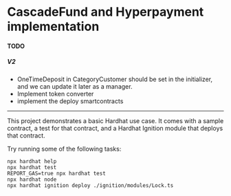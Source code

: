# CascadeFund and Hyperpayment implementation

#### TODO

##### V2
- OneTimeDeposit in CategoryCustomer should be set in the initializer, and we can update it later as a manager.
- Implement token converter
- implement the deploy smartcontracts
---

This project demonstrates a basic Hardhat use case. It comes with a sample contract, a test for that contract, and a Hardhat Ignition module that deploys that contract.

Try running some of the following tasks:

```shell
npx hardhat help
npx hardhat test
REPORT_GAS=true npx hardhat test
npx hardhat node
npx hardhat ignition deploy ./ignition/modules/Lock.ts
```
